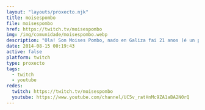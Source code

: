 ```yaml
---
layout: "layouts/proxecto.njk"
title: moisespombo
file: moisespombo
href: https://twitch.tv/moisespombo
img: /img/comunidade/moisespombo.webp
description: "Ola! Son Moises Pombo, nado en Galiza fai 21 anos (é un pouco toston ter que cambiar isto todos os anos). Estou na procura de contar ben historias, e se cadra, cambiala. Aceptanse rogos, preguntas, melloras... de todo menos insultos. Igual valevos se queredes videos para aprender galego.\n\nEstes videos van dirixidos tanto a neofalantes coma paleofalantes. Calquera que quera coñecer máis sobre o idioma galego, a lingua de Galicia. Aprender galego, lingua galega, aprender a falar galego, consellos para comezar a falar galego... Ogallá alguén que busque contidos en galego atope esta canle. \n\nPodes atoparme no twitter https://twitter.com/Moisespombo\nno instagram http://instagram.com/moisespombo\ne neste proxecto de paxina web moisespombo.wordpress.com\n\nA Real Academia de Galicia define á xente coma min coma: parvo. Bueno e tamén youtubeiro (ou youtubeira de ser muller). Na miña canle de youtube atoparas videos en galego, pero tamén moitos anteriores en castelán.\n\n#youtubeiras #youtubeiros"
date: 2014-08-15 00:19:43
active: false
platform: twitch
type: proxecto
tags:
  - twitch
  - youtube
redes:
  twitch: https://twitch.tv/moisespombo
  youtube: https://www.youtube.com/channel/UC5v_ratHnMc9ZA1aBA2N0rQ
---
```

